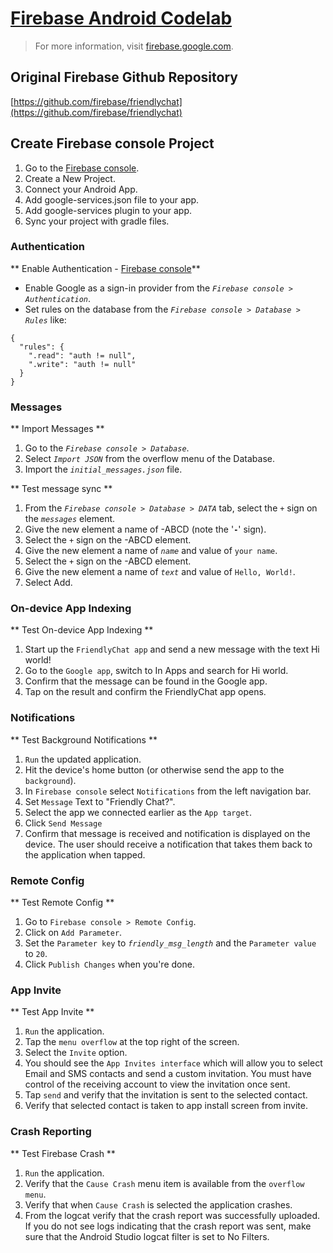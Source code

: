 # [Firebase Android Codelab](https://codelabs.developers.google.com/codelabs/firebase-android/#0)

> For more information, visit [firebase.google.com](https://firebase.google.com/).

## Original Firebase Github Repository

[https://github.com/firebase/friendlychat](https://github.com/firebase/friendlychat)

## Create Firebase console Project

1. Go to the [Firebase console](https://console.firebase.google.com/).
2. Create a New Project.
3. Connect your Android App.
4. Add google-services.json file to your app.
5. Add google-services plugin to your app.
6. Sync your project with gradle files.

### Authentication

** Enable Authentication - [Firebase console](https://console.firebase.google.com/)**

- Enable Google as a sign-in provider from the _`Firebase console > Authentication`_.
- Set rules on the database from the _`Firebase console > Database > Rules`_ like: 
``` 
{
  "rules": {
    ".read": "auth != null",
    ".write": "auth != null"
  }
}
```

### Messages

** Import Messages **

1. Go to the _`Firebase console > Database`_.
2. Select _`Import JSON`_ from the overflow menu of the Database.
3. Import the _`initial_messages.json`_ file.

** Test message sync **

1. From the _`Firebase console > Database > DATA`_ tab, select the _`+`_ sign on the _`messages`_ element.
2. Give the new element a name of -ABCD (note the '**`-`**' sign).
3. Select the _`+`_ sign on the -ABCD element.
4. Give the new element a name of _`name`_ and value of `your name`.
5. Select the _`+`_ sign on the -ABCD element.
6. Give the new element a name of _`text`_ and value of `Hello, World!`.
7. Select Add. 

### On-device App Indexing

** Test On-device App Indexing **

1. Start up the `FriendlyChat app` and send a new message with the text Hi world!
2. Go to the `Google app`, switch to In Apps and search for Hi world.
3. Confirm that the message can be found in the Google app.
4. Tap on the result and confirm the FriendlyChat app opens.

### Notifications

** Test Background Notifications **

1. `Run` the updated application.
2. Hit the device's home button (or otherwise send the app to the `background`).
4. In `Firebase console` select `Notifications` from the left navigation bar.
5. Set `Message` Text to "Friendly Chat?".
6. Select the app we connected earlier as the `App target`.
7. Click `Send Message`
8. Confirm that message is received and notification is displayed on the device. The user should receive a notification that takes them back to the application when tapped.

### Remote Config

** Test Remote Config **

1. Go to `Firebase console > Remote Config`.
2. Click on `Add Parameter`.
3. Set the `Parameter key` to _`friendly_msg_length`_ and the `Parameter value` to `20`.
4. Click `Publish Changes` when you're done.

### App Invite

** Test App Invite **

1. `Run` the application.
2. Tap the `menu overflow` at the top right of the screen.
3. Select the `Invite` option.
4. You should see the `App Invites interface` which will allow you to select Email and SMS contacts and send a custom invitation. You must have control of the receiving account to view the invitation once sent.
5. Tap `send` and verify that the invitation is sent to the selected contact.
6. Verify that selected contact is taken to app install screen from invite.

### Crash Reporting

** Test Firebase Crash **

1. `Run` the application.
2. Verify that the `Cause Crash` menu item is available from the `overflow menu`.
3. Verify that when `Cause Crash` is selected the application crashes.
4. From the logcat verify that the crash report was successfully uploaded.
If you do not see logs indicating that the crash report was sent, make sure that the Android Studio logcat filter is set to No Filters.